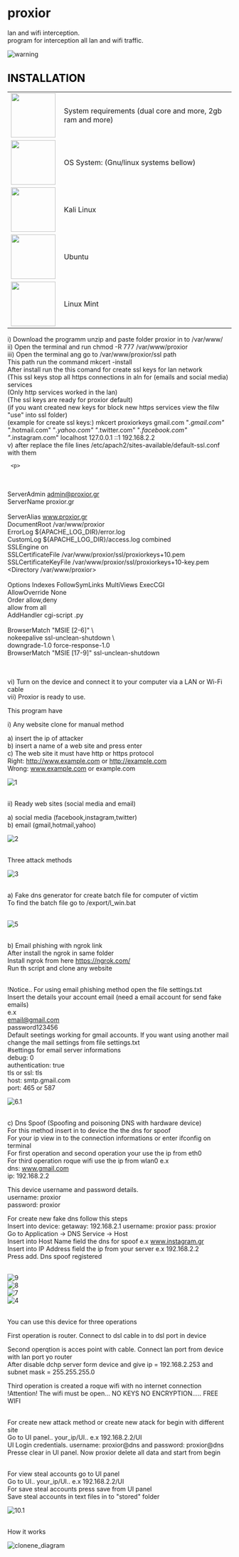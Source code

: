 # proxior
lan and wifi interception. <br/>
program for interception all lan and wifi traffic. <br/>

![warning](css/screenshots/warning.jpg) <br/><br/> 

 <font color='black' size='5'> <b> INSTALLATION </b> </font> <br/>
 
 
 <table>
 
  <tr>
     <td> <img width="100" height="100" src="css/screenshots/system_requirements.png"> </td>
  <td> System requirements (dual core and more, 2gb ram and more) </td>
   </tr>
   
  <tr>
   <td> <img align="left" width="100" height="100" src="css/screenshots/os.jpg"> </td>
   <td>  OS System: (Gnu/linux systems bellow) </td>
  </tr>
  
 <tr>
  <td> <img width="100" height="100" src="css/screenshots/kali-linux.jpg"> </td>
  <td> Kali Linux </td>
 </tr>
     
 <tr>
  <td> <img width="100" height="100" src="css/screenshots/ubuntu.jpg"> </td>
  <td> Ubuntu </td>
 </tr>

<tr>
 <td> <img width="100" height="100" src="css/screenshots/linux-mint.jpg"> </td>
 <td> Linux Mint </td>
</tr>

</table>


 i) Download the programm unzip and paste folder proxior in to /var/www/ <br/>
ii) Open the terminal and run chmod -R 777 /var/www/proxior <br/>
iii) Open the terminal ang go to /var/www/proxior/ssl path </br>
     This path run the command mkcert -install </br>
     After install run the this comand for create ssl keys for lan network </br> 
      (This ssl keys stop all https connections in aln for (emails and social media) services </br>
      (Only http services worked in the lan) </br>
      (The ssl keys are ready for proxior default) </br>
      (if you want created new keys for block new https services view the filw "use" into ssl folder) </br>
      (example for create ssl keys:) mkcert proxiorkeys gmail.com "*.gmail.com" "*.hotmail.com" "*.yahoo.com" "*.twitter.com" "*.facebook.com" "*.instagram.com" localhost 127.0.0.1 ::1 192.168.2.2 </br>
v) after replace the file lines /etc/apach2/sites-available/default-ssl.conf with them </br>
  
     <p>
   <IfModule mod_ssl.c> </br>
    <VirtualHost _default_:443> </br>
        ServerAdmin admin@proxior.gr </br>
        ServerName proxior.gr </br>  
        ServerAlias www.proxior.gr  </br>
        DocumentRoot /var/www/proxior  </br>
        ErrorLog ${APACHE_LOG_DIR}/error.log </br>
        CustomLog ${APACHE_LOG_DIR}/access.log combined </br>
        SSLEngine on </br> 
        SSLCertificateFile /var/www/proxior/ssl/proxiorkeys+10.pem </br>
        SSLCertificateKeyFile /var/www/proxior/ssl/proxiorkeys+10-key.pem </br>
    <Directory /var/www/proxior> </br>
    <DirectoryIndex index.py> </br>
   Options Indexes FollowSymLinks MultiViews ExecCGI </br>
   AllowOverride None </br>
   Order allow,deny  </br>
   allow from all   </br>
   AddHandler cgi-script .py </br> 
</Directory> </br>
        BrowserMatch "MSIE [2-6]" \ </br>
                        nokeepalive ssl-unclean-shutdown \ </br>
                        downgrade-1.0 force-response-1.0 </br>
        BrowserMatch "MSIE [17-9]" ssl-unclean-shutdown </br>
    </VirtualHost></br>
</IfModule> </br>
</p>

vi) Turn on the device and connect it to your computer via a LAN or Wi-Fi cable <br/>
vii) Proxior is ready to use. <br/>

This program have  <br/>

i) Any website clone for manual method <br/>

  a) insert the ip of attacker <br/>
  b) insert a name of a web site and press enter <br/>
  c) The web site it must have http or https protocol <br/>
     Right: http://www.example.com or http://example.com <br/>
     Wrong: www.example.com or example.com <br/>
     
![1](css/screenshots/1.png) <br/><br/> 

 ii) Ready web sites (social media and email) <br/>
 
 a) social media (facebook,instagram,twitter) <br/>
 b) email (gmail,hotmail,yahoo) <br/>

![2](css/screenshots/2.png) <br/><br/> 


Three attack methods </br>

![3](css/screenshots/3.png) <br/><br/> 


a) Fake dns generator for create batch file for computer of victim <br/>
   To find the batch file go to /export/l_win.bat  <br/> <br/>

![5](css/screenshots/5.png) <br/><br/> 


b) Email phishing with ngrok link <br/>
 After install the ngrok in same folder <br/>
 Install ngrok from here https://ngrok.com/ <br/>
 Run th script and clone any website <br/> <br/>
 
 !Notice.. For using email phishing method open the file settings.txt <br/>
 Insert the details your account email (need a email account for send fake emails) <br/>
 e.x <br/>
 email@gmail.com <br/>
 password123456 <br/> 
 Default seetings working for gmail accounts. If you want using another mail change the mail settings from file settings.txt <br/>
 #settings for email server informations <br/>
 debug: 0 </br>
 authentication: true </br>
 tls or ssl: tls </br>
 host: smtp.gmail.com </br>
 port: 465 or 587 </br> 
 
![6.1](css/screenshots/6.1.png) <br/><br/> 

 
c) Dns Spoof (Spoofing and poisoning DNS with hardware device) <br/>
   For this method insert in to device the the dns for spoof <br/>
   For your ip view in to the connection informations or enter ifconfig on terminal <br/>
   For first operation and second operation your use the ip from eth0 <br/>
   For third operation roque wifi use the ip from wlan0 
   e.x <br/>
   dns: www.gmail.com <br/>
   ip: 192.168.2.2 <br/>
   
   This device username and password details. <br/>
   username: proxior <br/>
   password: proxior <br/>
   
   For create new fake dns follow this steps <br/>
   Insert into device: getaway: 192.168.2.1 username: proxior pass: proxior  <br/>
   Go to Application -> DNS Service -> Host <br/>
   Insert into Host Name field the dns for spoof e.x www.instagram.gr <br/>
   Insert into IP Address field the ip from your server e.x 192.168.2.2 <br>
   Press add. Dns spoof registered <br/> <br/>
   
   ![9](css/screenshots/9.jpg) <br/>
   ![8](css/screenshots/8.jpg) <br/> 
   ![7](css/screenshots/7.png) <br/> 
   ![4](css/screenshots/4.png) <br/><br/> 

   
   You can use this device for three operations <br/>
   
   First operation is router. Connect to dsl cable in to dsl port in device <br/>
   
   Second operqtion is acces point with cable. Connect lan port from device with lan port yo router <br/>
   After disable dchp server form device and give ip = 192.168.2.253 and subnet mask = 255.255.255.0 <br/>
   
   Third operation is created a roque wifi with no internet connection <br/>
   !Attention! The wifi must be open... NO KEYS NO ENCRYPTION..... FREE WIFI <br/> <br/>
   
   For create new attack method or create new atack for begin with different site <br/> 
   Go to UI panel.. your_ip/UI.. e.x 192.168.2.2/UI <br/>
   UI Login credentials. username: proxior@dns and password: proxior@dns <br/>
   Presse clear in UI panel. Now proxior delete all data and start from begin <br/> <br/>
 
   
   For view steal accounts go to UI panel </br>
   Go to UI.. your_ip/UI..  e.x 192.168.2.2/UI <br/>
   For save steal accounts press save from UI panel <br/>
   Save steal accounts in text files in to "stored" folder <br/>
   
   ![10.1](css/screenshots/10.2.png) <br/><br/> 

  

   How it works

![clonene_diagram](css/clone_diagram.jpg) 
